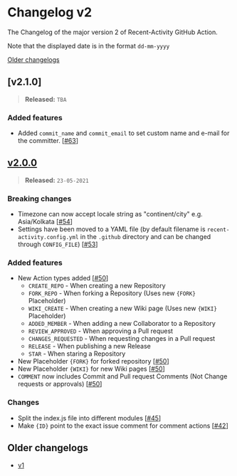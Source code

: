 # Changelog v2

The Changelog of the major version 2 of Recent-Activity GitHub Action.

Note that the displayed date is in the format `dd-mm-yyyy`

[Older changelogs](#older-changelogs)

## [v2.1.0]
> **Released:** `TBA`

### Added features
- Added `commit_name` and `commit_email` to set custom name and e-mail for the committer. [[#63]]

[v2.0.0]: https://github.com/Readme-Workflows/recent-activity/releases/tag/v2.1.0
[#63]: https://github.com/Readme-Workflows/recent-activity/pull/63

## [v2.0.0]
> **Released:** `23-05-2021`

### Breaking changes
- Timezone can now accept locale string as "continent/city" e.g. Asia/Kolkata [[#54]]
- Settings have been moved to a YAML file (by default filename is `recent-activity.config.yml` in the `.github` directory and can be changed through `CONFIG_FILE`) [[#53]]

### Added features
- New Action types added [[#50]]
  - `CREATE_REPO` - When creating a new Repository
  - `FORK_REPO` - When forking a Repository (Uses new `{FORK}` Placeholder)
  - `WIKI_CREATE` - When creating a new Wiki page (Uses new `{WIKI}` Placeholder)
  - `ADDED_MEMBER` - When adding a new Collaborator to a Repository
  - `REVIEW_APPROVED` - When approving a Pull request
  - `CHANGES_REQUESTED` - When requesting changes in a Pull request
  - `RELEASE` - When publishing a new Release
  - `STAR` - When staring a Repository
- New Placeholder `{FORK}` for forked repository [[#50]]
- New Placeholder `{WIKI}` for new Wiki pages [[#50]]
- `COMMENT` now includes Commit and Pull request Comments (Not Change requests or approvals) [[#50]]

### Changes
- Split the index.js file into different modules [[#45]]
- Make `{ID}` point to the exact issue comment for comment actions [[#42]]

[v2.0.0]: https://github.com/Readme-Workflows/recent-activity/releases/tag/v2.0.0
[#42]: https://github.com/Readme-Workflows/recent-activity/pull/42
[#45]: https://github.com/Readme-Workflows/recent-activity/pull/45
[#50]: https://github.com/Readme-Workflows/recent-activity/pull/50
[#53]: https://github.com/Readme-Workflows/recent-activity/pull/53
[#54]: https://github.com/Readme-Workflows/recent-activity/pull/54

## Older changelogs
- [v1](https://github.com/Readme-Workflows/recent-activity/blob/main/.github/changelogs/CHANGELOG_v1.md)

